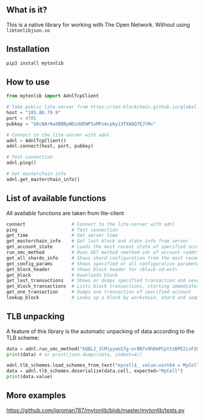 ## What is it?
This is a native library for working with The Open Network. Without using `libtonlibjson.so`

## Installation
```sh
pip3 install mytonlib
```

## How to use
```python
from mytonlib import AdnlTcpClient

# Take public lite-server from https://ton-blockchain.github.io/global.config.json
host = "185.86.79.9"
port = 4701
pubkey = "G6cNAr6wXBBByWDzddEWP5xMFsAcp6y13fXA8Q7EJlM="

# Connect to the lite-server with adnl
adnl = AdnlTcpClient()
adnl.connect(host, port, pubkey)

# Test connection
adnl.ping()

# Get masterchain info
adnl.get_masterchain_info()
```

## List of available functions
All available functions are taken from lite-client
```python
connect 				# Connect to the lite-server with adnl
ping 					# Test connection
get_time 				# Get server time
get_masterchain_info 	# Get last block and state info from server
get_account_state		# Loads the most recent state of specified account
run_smc_method			# Runs GET method <method-id> of account <addr> with specified parameters
get_all_shards_info		# Shows shard configuration from the most recent masterchain state or from masterchain state corresponding to <block-id-ext>
get_config_params		# Shows specified or all configuration parameters from the latest masterchain state
get_block_header		# Shows block header for <block-id-ext>
get_block				# Downloads block
get_last_transactions	# Shows or dumps specified transaction and several preceding ones
get_block_transactions	# Lists block transactions, starting immediately after or before the specified one
get_one_transaction		# Dumps one transaction of specified account
lookup_block			# Looks up a block by workchain, shard and seqno/lt/time, and shows its header
```

## TLB unpacking 
A feature of this library is the automatic unpacking of data according to the TLB scheme:
```python
data = adnl.run_smc_method("kQBL2_3lMiyywU17g-or8N7v9hDmPCpttzBPE2isF2GTziky", "mult", [5, 4])
print(data) # or print(json.dumps(data, indent=4))

adnl.tlb_schemes.load_schemes_from_text("mycell$_ value:uint64 = MyCell;")
data = adnl.tlb_schemes.deserialize(data.cell, expected="MyCell")
print(data.value)
```

## More examples
https://github.com/igroman787/mytonlib/blob/master/mytonlib/tests.py
